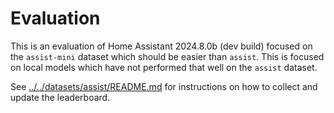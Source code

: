 # Evaluation

This is an evaluation of Home Assistant 2024.8.0b (dev build) focused on the
`assist-mini` dataset which should be easier than `assist`. This is focused on
local models which have not performed that well on the `assist` dataset.

See [../../datasets/assist/README.md](../assist/README.md) for instructions on
how to collect and update the leaderboard.

